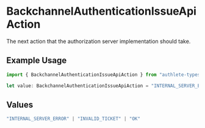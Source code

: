 # BackchannelAuthenticationIssueApiAction

The next action that the authorization server implementation should take.

## Example Usage

```typescript
import { BackchannelAuthenticationIssueApiAction } from "authlete-typescript-sdk/models/operations";

let value: BackchannelAuthenticationIssueApiAction = "INTERNAL_SERVER_ERROR";
```

## Values

```typescript
"INTERNAL_SERVER_ERROR" | "INVALID_TICKET" | "OK"
```